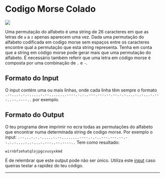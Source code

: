 # Codigo Morse Colado
![](https://img.shields.io/badge/-MEDIUM-yellow.svg?style=for-the-badge)

Uma permutação do alfabeto é uma string de 26 caracteres em que as letras de `a` a `z` apenas aparecem uma vez.
Dada uma permutação do alfabeto codificada em codigo morse sem espaços entre os caracteres encontre qual a permutação que esta string representa. Tenha em conta que a string em código morse pode gerar mais que uma permutação do alfabeto. É necessário também referir que uma letra em código morse é composta por uma combinação de `.` e `-`.
## Formato do Input

O input contém uma ou mais linhas, onde cada linha têm sempre o formato `.--...-.-.-.....-.--........----.-.-..---.---.--.--.-.-....-..-...-.---..--.----..` por exemplo.

## Formato do Output

O teu programa deve imprimir no ecra todas as permutações do alfabeto que encontrar numa determinada string de codigo morse.
Por exemplo o input: `.--...-.-.-.....-.--........----.-.-..---.---.--.--.-.-....-..-...-.---..--.----..`
Tem como resultado:
```
wirnbfzehatqlojpgcvusyxkmd
```

É de relembrar que este output pode não ser único.
Utiliza este [input](https://gist.github.com/cosmologicon/415be8987a24a3abd07ba1dddc3cf389#file-smorse2-bonus1-in) caso queiras testar a rapidez do teu código.

---

